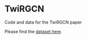 # TwiRGCN
Code and data for the TwiRGCN paper

Please find the [dataset here](https://drive.google.com/file/d/1xPQFAr8tamWxJ1WuR6jn0bsE-0Ej06ur/view?usp=sharing).
